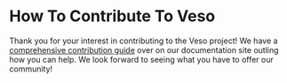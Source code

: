 # How To Contribute To Veso

Thank you for your interest in contributing to the Veso project! We have a [comprehensive contribution guide](https://jellyfin.org/docs/general/contributing/) over on our documentation site outling how you can help. We look forward to seeing what you have to offer our community!
